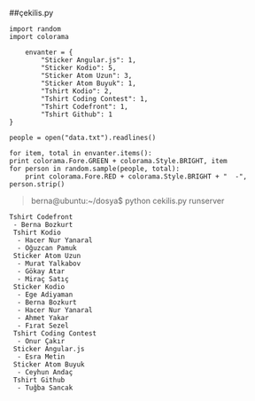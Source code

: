 ##çekilis.py

	import random
	import colorama

		envanter = {
    		"Sticker Angular.js": 1,
    		"Sticker Kodio": 5,
    		"Sticker Atom Uzun": 3,
    		"Sticker Atom Buyuk": 1,
		    "Tshirt Kodio": 2,
		    "Tshirt Coding Contest": 1,
		    "Tshirt Codefront": 1,
		    "Tshirt Github": 1
	}

	people = open("data.txt").readlines()

	for item, total in envanter.items():
    print colorama.Fore.GREEN + colorama.Style.BRIGHT, item
    for person in random.sample(people, total):
    	print colorama.Fore.RED + colorama.Style.BRIGHT + "  -", person.strip()  
> berna@ubuntu:~/dosya$ python cekilis.py runserver  

	Tshirt Codefront  
	 - Berna Bozkurt
	 Tshirt Kodio
	  - Hacer Nur Yanaral
	  - Oğuzcan Pamuk
	 Sticker Atom Uzun
	  - Murat Yalkabov
	  - Gökay Atar
	  - Miraç Satıç
	 Sticker Kodio
	  - Ege Adiyaman
	  - Berna Bozkurt
	  - Hacer Nur Yanaral
	  - Ahmet Yakar
	  - Fırat Sezel
	 Tshirt Coding Contest
	  - Onur Çakır
	 Sticker Angular.js
	  - Esra Metin
	 Sticker Atom Buyuk
	  - Ceyhun Andaç
	 Tshirt Github
	  - Tuğba Sancak
	 
